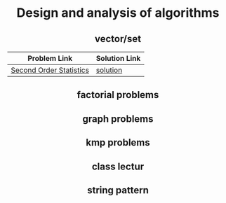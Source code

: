 
<h1 align = "center">Design and analysis of algorithms</h1>
<h2 align = "center">vector/set</h2>


Problem Link | Solution Link
------------  | ------------
[Second Order Statistics](https://codeforces.com/problemset/problem/22/A/) | [solution](https://codeforces.com/contest/22/submission/185242779/) 
<h2 align = "center">factorial problems</h2>
<h2 align = "center">graph problems</h2>
<h2 align = "center">kmp problems</h2>
<h2 align = "center">class lectur</h2>
<h2 align = "center">string pattern</h2>
